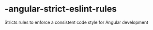 # -angular-strict-eslint-rules
 Stricts rules to enforce a consistent code style for Angular development
